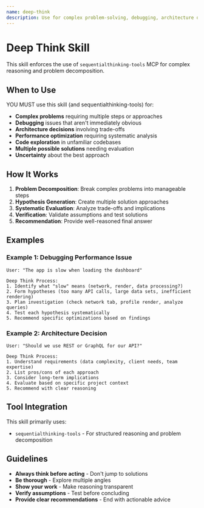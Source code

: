 ```yaml
---
name: deep-think
description: Use for complex problem-solving, debugging, architecture decisions, performance optimization, or any task requiring >2 steps. Mandatory for non-trivial problems.
---
```


# Deep Think Skill

This skill enforces the use of `sequentialthinking-tools` MCP for complex reasoning and problem decomposition.

## When to Use

YOU MUST use this skill (and sequentialthinking-tools) for:

- **Complex problems** requiring multiple steps or approaches
- **Debugging** issues that aren't immediately obvious
- **Architecture decisions** involving trade-offs
- **Performance optimization** requiring systematic analysis
- **Code exploration** in unfamiliar codebases
- **Multiple possible solutions** needing evaluation
- **Uncertainty** about the best approach

## How It Works

1. **Problem Decomposition**: Break complex problems into manageable steps
2. **Hypothesis Generation**: Create multiple solution approaches
3. **Systematic Evaluation**: Analyze trade-offs and implications
4. **Verification**: Validate assumptions and test solutions
5. **Recommendation**: Provide well-reasoned final answer

## Examples

### Example 1: Debugging Performance Issue
```
User: "The app is slow when loading the dashboard"

Deep Think Process:
1. Identify what "slow" means (network, render, data processing?)
2. Form hypotheses (too many API calls, large data sets, inefficient rendering)
3. Plan investigation (check network tab, profile render, analyze queries)
4. Test each hypothesis systematically
5. Recommend specific optimizations based on findings
```

### Example 2: Architecture Decision
```
User: "Should we use REST or GraphQL for our API?"

Deep Think Process:
1. Understand requirements (data complexity, client needs, team expertise)
2. List pros/cons of each approach
3. Consider long-term implications
4. Evaluate based on specific project context
5. Recommend with clear reasoning
```

## Tool Integration

This skill primarily uses:
- `sequentialthinking-tools` - For structured reasoning and problem decomposition

## Guidelines

- **Always think before acting** - Don't jump to solutions
- **Be thorough** - Explore multiple angles
- **Show your work** - Make reasoning transparent
- **Verify assumptions** - Test before concluding
- **Provide clear recommendations** - End with actionable advice
